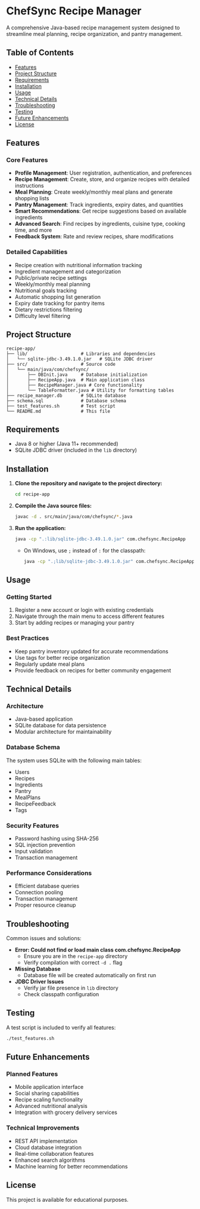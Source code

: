 # ChefSync Recipe Manager

A comprehensive Java-based recipe management system designed to streamline meal planning, recipe organization, and pantry management.

## Table of Contents
- [Features](#features)
- [Project Structure](#project-structure)
- [Requirements](#requirements)
- [Installation](#installation)
- [Usage](#usage)
- [Technical Details](#technical-details)
- [Troubleshooting](#troubleshooting)
- [Testing](#testing)
- [Future Enhancements](#future-enhancements)
- [License](#license)

## Features

### Core Features
- **Profile Management**: User registration, authentication, and preferences
- **Recipe Management**: Create, store, and organize recipes with detailed instructions
- **Meal Planning**: Create weekly/monthly meal plans and generate shopping lists
- **Pantry Management**: Track ingredients, expiry dates, and quantities
- **Smart Recommendations**: Get recipe suggestions based on available ingredients
- **Advanced Search**: Find recipes by ingredients, cuisine type, cooking time, and more
- **Feedback System**: Rate and review recipes, share modifications

### Detailed Capabilities
- Recipe creation with nutritional information tracking
- Ingredient management and categorization
- Public/private recipe settings
- Weekly/monthly meal planning
- Nutritional goals tracking
- Automatic shopping list generation
- Expiry date tracking for pantry items
- Dietary restrictions filtering
- Difficulty level filtering

## Project Structure

```
recipe-app/
├── lib/                    # Libraries and dependencies
│   └── sqlite-jdbc-3.49.1.0.jar   # SQLite JDBC driver
├── src/                    # Source code
│   └── main/java/com/chefsync/
│       ├── DBInit.java     # Database initialization
│       ├── RecipeApp.java  # Main application class
│       ├── RecipeManager.java # Core functionality
│       └── TableFormatter.java # Utility for formatting tables
├── recipe_manager.db       # SQLite database
├── schema.sql              # Database schema
├── test_features.sh        # Test script
└── README.md               # This file
```

## Requirements

- Java 8 or higher (Java 11+ recommended)
- SQLite JDBC driver (included in the `lib` directory)

## Installation

1. **Clone the repository and navigate to the project directory:**
   ```sh
   cd recipe-app
   ```

2. **Compile the Java source files:**
   ```sh
   javac -d . src/main/java/com/chefsync/*.java
   ```

3. **Run the application:**
   ```sh
   java -cp ".:lib/sqlite-jdbc-3.49.1.0.jar" com.chefsync.RecipeApp
   ```
   - On Windows, use `;` instead of `:` for the classpath:
     ```sh
     java -cp ".;lib/sqlite-jdbc-3.49.1.0.jar" com.chefsync.RecipeApp
     ```

## Usage

### Getting Started
1. Register a new account or login with existing credentials
2. Navigate through the main menu to access different features
3. Start by adding recipes or managing your pantry

### Best Practices
- Keep pantry inventory updated for accurate recommendations
- Use tags for better recipe organization
- Regularly update meal plans
- Provide feedback on recipes for better community engagement

## Technical Details

### Architecture
- Java-based application
- SQLite database for data persistence
- Modular architecture for maintainability

### Database Schema
The system uses SQLite with the following main tables:
- Users
- Recipes
- Ingredients
- Pantry
- MealPlans
- RecipeFeedback
- Tags

### Security Features
- Password hashing using SHA-256
- SQL injection prevention
- Input validation
- Transaction management

### Performance Considerations
- Efficient database queries
- Connection pooling
- Transaction management
- Proper resource cleanup

## Troubleshooting

Common issues and solutions:
- **Error: Could not find or load main class com.chefsync.RecipeApp**
  - Ensure you are in the `recipe-app` directory
  - Verify compilation with correct `-d .` flag
- **Missing Database**
  - Database file will be created automatically on first run
- **JDBC Driver Issues**
  - Verify jar file presence in `lib` directory
  - Check classpath configuration

## Testing

A test script is included to verify all features:
```sh
./test_features.sh
```

## Future Enhancements

### Planned Features
- Mobile application interface
- Social sharing capabilities
- Recipe scaling functionality
- Advanced nutritional analysis
- Integration with grocery delivery services

### Technical Improvements
- REST API implementation
- Cloud database integration
- Real-time collaboration features
- Enhanced search algorithms
- Machine learning for better recommendations

## License

This project is available for educational purposes. 
